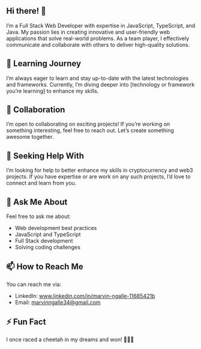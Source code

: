 ## Hi there! 👋
I’m a Full Stack Web Developer with expertise in JavaScript, TypeScript, and Java. 
My passion lies in creating innovative and user-friendly web applications that solve real-world problems. 
As a team player, I effectively communicate and collaborate with others to deliver high-quality solutions.
<!--
## 🔭 Currently Working On
I’m currently working on a NodeJs project, where I’m building [brief description of the project]. It involves [mention key features or technologies].
-->
## 🌱 Learning Journey
I’m always eager to learn and stay up-to-date with the latest technologies and frameworks. Currently, I’m diving deeper into [technology or framework you’re learning] to enhance my skills.

## 👯 Collaboration
I’m open to collaborating on exciting projects! If you’re working on something interesting, feel free to reach out. Let’s create something awesome together.

## 🤔 Seeking Help With
I’m looking for help to better enhance my skills in cryptocurrency and web3 projects. If you have expertise or are work on any such projects, I’d love to connect and learn from you.

## 💬 Ask Me About
Feel free to ask me about:
- Web development best practices
- JavaScript and TypeScript
- Full Stack development
- Solving coding challenges

## 📫 How to Reach Me
You can reach me via:

- LinkedIn: www.linkedin.com/in/marvin-ngalle-11685421b
- Email: marvinngalle34@gmail.com
## ⚡ Fun Fact
I once raced a cheetah in my dreams and won! 🏃‍♂️🐆


<!--
**Marvin-N/Marvin-N** is a ✨ _special_ ✨ repository because its `README.md` (this file) appears on your GitHub profile.

Here are some ideas to get you started:

- 🔭 I’m currently working on ...
- 🌱 I’m currently learning ...
- 👯 I’m looking to collaborate on ...
- 🤔 I’m looking for help with ...
- 💬 Ask me about ...
- 📫 How to reach me: ...
- 😄 Pronouns: ...
- ⚡ Fun fact: ...
-->

